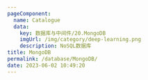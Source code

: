 ```yaml
---
pageComponent: 
  name: Catalogue
  data: 
    key: 数据库与中间件/20.MongoDB
    imgUrl: /img/category/deep-learning.png
    description: NoSQL数据库
title: MongoDB
permalink: /database/MongoDB/
date: 2023-06-02 10:49:20
---
```

